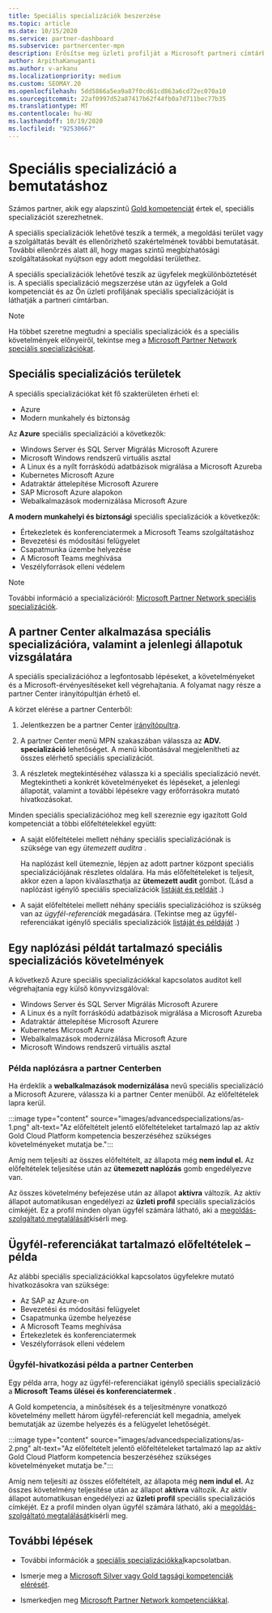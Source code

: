 ```yaml
---
title: Speciális specializációk beszerzése
ms.topic: article
ms.date: 10/15/2020
ms.service: partner-dashboard
ms.subservice: partnercenter-mpn
description: Erősítse meg üzleti profilját a Microsoft partneri címtárban. Ismerje meg, hogyan szerezhet fejlett specializációkat az arany-és ezüst-kompetenciával együtt.
author: ArpithaKanuganti
ms.author: v-arkanu
ms.localizationpriority: medium
ms.custom: SEOMAY.20
ms.openlocfilehash: 5dd5866a5ea9a87f0cd61cd863a6cd72ec070a10
ms.sourcegitcommit: 22af0997d52a87417b62f44fb0a7d711bec77b35
ms.translationtype: MT
ms.contentlocale: hu-HU
ms.lasthandoff: 10/19/2020
ms.locfileid: "92530667"
---
```

# <a name="earn-an-advanced-specialization-to-showcase-expertise"></a>Speciális specializáció a bemutatáshoz

Számos partner, akik egy alapszintű [Gold kompetenciát](learn-about-competencies.md) értek el, speciális specializációt szerezhetnek.

A speciális specializációk lehetővé teszik a termék, a megoldási terület vagy a szolgáltatás bevált és ellenőrizhető szakértelmének további bemutatását. További ellenőrzés alatt áll, hogy magas szintű megbízhatósági szolgáltatásokat nyújtson egy adott megoldási területhez.

A speciális specializációk lehetővé teszik az ügyfelek megkülönböztetését is. A speciális specializáció megszerzése után az ügyfelek a Gold kompetenciát és az Ön üzleti profiljának speciális specializációját is láthatják a partneri címtárban.

> [!NOTE]
> Ha többet szeretne megtudni a speciális specializációk és a speciális követelmények előnyeiről, tekintse meg a [Microsoft Partner Network speciális specializációkat](https://partner.microsoft.com/membership/advanced-specialization).

## <a name="advanced-specialization-areas"></a>Speciális specializációs területek

A speciális specializációkat két fő szakterületen érheti el:

- Azure
- Modern munkahely és biztonság

Az **Azure** speciális specializációi a következők:

- Windows Server és SQL Server Migrálás Microsoft Azurere 
- Microsoft Windows rendszerű virtuális asztal
- A Linux és a nyílt forráskódú adatbázisok migrálása a Microsoft Azureba
- Kubernetes Microsoft Azure
- Adatraktár áttelepítése Microsoft Azurere
- SAP Microsoft Azure alapokon
- Webalkalmazások modernizálása Microsoft Azure
 
**A modern munkahelyi és biztonsági** speciális specializációk a következők:

- Értekezletek és konferenciatermek a Microsoft Teams szolgáltatáshoz
- Bevezetési és módosítási felügyelet
- Csapatmunka üzembe helyezése
- A Microsoft Teams meghívása
- Veszélyforrások elleni védelem
 
> [!NOTE]
> További információ a specializációról: [Microsoft Partner Network speciális specializációk](https://partner.microsoft.com/membership/advanced-specialization).

## <a name="use-partner-center-to-apply-for-advanced-specializations-and-check-their-current-status"></a>A partner Center alkalmazása speciális specializációra, valamint a jelenlegi állapotuk vizsgálatára

A speciális specializációhoz a legfontosabb lépéseket, a követelményeket és a Microsoft-érvényesítéseket kell végrehajtania. A folyamat nagy része a partner Center irányítópultján érhető el.

A körzet elérése a partner Centerből:

1. Jelentkezzen be a partner Center [irányítópultra](https://partner.microsoft.com/dashboard/home).

2. A partner Center menü MPN szakaszában válassza az **ADV. specializáció** lehetőséget. A menü kibontásával megjelenítheti az összes elérhető speciális specializációt.

3. A részletek megtekintéséhez válassza ki a speciális specializáció nevét. Megtekintheti a konkrét követelményeket és lépéseket, a jelenlegi állapotát, valamint a további lépésekre vagy erőforrásokra mutató hivatkozásokat.

Minden speciális specializációhoz meg kell szereznie egy igazított Gold kompetenciát a többi előfeltételekkel együtt:

- A saját előfeltételei mellett néhány speciális specializációnak is szüksége van egy *ütemezett auditra* .

  Ha naplózást kell ütemeznie, lépjen az adott partner központ speciális specializációjának részletes oldalára. Ha más előfeltételeket is teljesít, akkor ezen a lapon kiválaszthatja az **ütemezett audit** gombot. (Lásd a naplózást igénylő speciális specializációk [listáját és példáit](advanced-specializations.md#advanced-specialization-requirements-that-include-an-audit---an-example) .)

- A saját előfeltételei mellett néhány speciális specializációhoz is szükség van az *ügyfél-referenciák* megadására. (Tekintse meg az ügyfél-referenciákat igénylő speciális specializációk [listáját és példáját](advanced-specializations.md#prerequisites-that-include-customer-references---an-example) .)

## <a name="advanced-specialization-requirements-that-include-an-audit---an-example"></a>Egy naplózási példát tartalmazó speciális specializációs követelmények

A következő Azure speciális specializációkkal kapcsolatos auditot kell végrehajtania egy külső könyvvizsgálóval:

- Windows Server és SQL Server Migrálás Microsoft Azurere
- A Linux és a nyílt forráskódú adatbázisok migrálása a Microsoft Azureba
- Adatraktár áttelepítése Microsoft Azurere
- Kubernetes Microsoft Azure
- Webalkalmazások modernizálása Microsoft Azure
- Microsoft Windows rendszerű virtuális asztal

### <a name="audit-example-in-partner-center"></a>Példa naplózásra a partner Centerben

Ha érdeklik a **webalkalmazások modernizálása** nevű speciális specializáció a Microsoft Azurere, válassza ki a partner Center menüből. Az előfeltételek lapra kerül.

:::image type="content" source="images/advancedspecializations/as-1.png" alt-text="Az előfeltételt jelentő előfeltételeket tartalmazó lap az aktív Gold Cloud Platform kompetencia beszerzéséhez szükséges követelményeket mutatja be.":::

Amíg nem teljesíti az összes előfeltételt, az állapota még **nem indul el.**
Az előfeltételek teljesítése után az **ütemezett naplózás** gomb engedélyezve van.

Az összes követelmény befejezése után az állapot **aktívra** változik. Az aktív állapot automatikusan engedélyezi az **üzleti profil** speciális specializációs címkéjét. Ez a profil minden olyan ügyfél számára látható, aki a [megoldás-szolgáltató megtalálását](https://www.microsoft.com/solution-providers/home)kísérli meg.

## <a name="prerequisites-that-include-customer-references---an-example"></a>Ügyfél-referenciákat tartalmazó előfeltételek – példa

Az alábbi speciális specializációkkal kapcsolatos ügyfelekre mutató hivatkozásokra van szüksége:

- Az SAP az Azure-on
- Bevezetési és módosítási felügyelet
- Csapatmunka üzembe helyezése
- A Microsoft Teams meghívása
- Értekezletek és konferenciatermek
- Veszélyforrások elleni védelem

### <a name="customer-reference-example-in-partner-center"></a>Ügyfél-hivatkozási példa a partner Centerben

Egy példa arra, hogy az ügyfél-referenciákat igénylő speciális specializáció a **Microsoft Teams ülései és konferenciatermek** .

A Gold kompetencia, a minősítések és a teljesítményre vonatkozó követelmény mellett három ügyfél-referenciát kell megadnia, amelyek bemutatják az üzembe helyezés és a felügyelet lehetőségét.

:::image type="content" source="images/advancedspecializations/as-2.png" alt-text="Az előfeltételt jelentő előfeltételeket tartalmazó lap az aktív Gold Cloud Platform kompetencia beszerzéséhez szükséges követelményeket mutatja be.":::

Amíg nem teljesíti az összes előfeltételt, az állapota még **nem indul el.** Az összes követelmény teljesítése után az állapot **aktívra** változik. Az aktív állapot automatikusan engedélyezi az **üzleti profil** speciális specializációs címkéjét. Ez a profil minden olyan ügyfél számára látható, aki a [megoldás-szolgáltató megtalálását](https://www.microsoft.com/solution-providers/home)kísérli meg.

## <a name="next-steps"></a>További lépések

- További információk a [speciális specializációkkal](https://partner.microsoft.com/membership/advanced-specialization)kapcsolatban.

- Ismerje meg a [Microsoft Silver vagy Gold tagsági kompetenciák elérését](learn-about-competencies.md).

- Ismerkedjen meg [Microsoft Partner Network kompetenciákkal](https://partner.microsoft.com/membership/competencies).